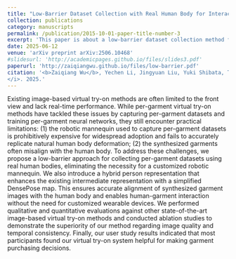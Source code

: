 ```yaml
---
title: "Low-Barrier Dataset Collection with Real Human Body for Interactive Per-Garment Virtual Try-On"
collection: publications
category: manuscripts
permalink: /publication/2015-10-01-paper-title-number-3
excerpt: 'This paper is about a low-barrier dataset collection method for per-garment virtual try-on.'
date: 2025-06-12
venue: 'arXiv preprint arXiv:2506.10468'
#slidesurl: 'http://academicpages.github.io/files/slides3.pdf'
paperurl: 'http://zaiqiangwu.github.io/files/low-barrier.pdf'
citation: '<b>Zaiqiang Wu</b>, Yechen Li, Jingyuan Liu, Yuki Shibata, Takayuki Hori, I Shen, Takeo Igarashi. <i>arXiv preprint arXiv:2506.10468
</i>. 2025.'
---
```


Existing image-based virtual try-on methods are often limited to the front view and lack real-time performance. While per-garment virtual try-on methods have tackled these issues by capturing per-garment datasets and training per-garment neural networks, they still encounter practical limitations: (1) the robotic mannequin used to capture per-garment datasets is prohibitively expensive for widespread adoption and fails to accurately replicate natural human body deformation; (2) the synthesized garments often misalign with the human body. To address these challenges, we propose a low-barrier approach for collecting per-garment datasets using real human bodies, eliminating the necessity for a customized robotic mannequin. We also introduce a hybrid person representation that enhances the existing intermediate representation with a simplified DensePose map. This ensures accurate alignment of synthesized garment images with the human body and enables human-garment interaction without the need for customized wearable devices. We performed qualitative and quantitative evaluations against other state-of-the-art image-based virtual try-on methods and conducted ablation studies to demonstrate the superiority of our method regarding image quality and temporal consistency. Finally, our user study results indicated that most participants found our virtual try-on system helpful for making garment purchasing decisions.